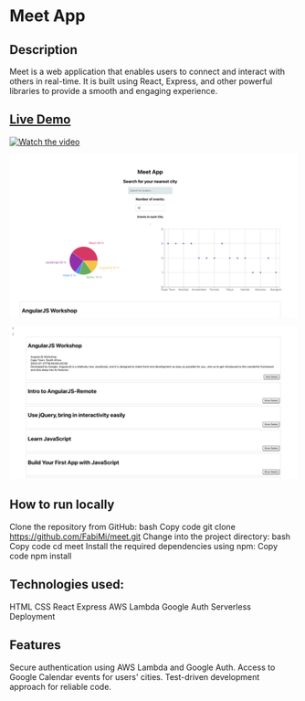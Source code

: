 # Meet App

## Description

Meet is a web application that enables users to connect and interact with others in real-time. It is built using React, Express, and other powerful libraries to provide a smooth and engaging experience.

## [Live Demo ](https://fabimi.github.io/meet/)

[![Watch the video](https://img.youtube.com/vi/nTQUwghvy5Q/default.jpg)](https://youtu.be/lShUR-1ehLg)

![](https://github.com/FabiMi/meet/blob/Task_4.10/Screenshots/Screenshot%202023-07-21%20at%2016.31.14.png)

![](https://github.com/FabiMi/meet/blob/Task_4.10/Screenshots/Screenshot%202023-07-21%20at%2016.31.27.png)


## How to run locally

Clone the repository from GitHub:
bash
Copy code
git clone https://github.com/FabiMi/meet.git
Change into the project directory:
bash
Copy code
cd meet
Install the required dependencies using npm:
Copy code
npm install

## Technologies used:
HTML
CSS
React
Express
AWS Lambda
Google Auth
Serverless Deployment

## Features
Secure authentication using AWS Lambda and Google Auth.
Access to Google Calendar events for users' cities.
Test-driven development approach for reliable code.

